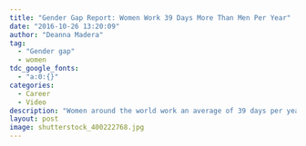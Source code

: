 ```yaml
---
title: "Gender Gap Report: Women Work 39 Days More Than Men Per Year"
date: "2016-10-26 13:20:09"
author: "Deanna Madera"
tag:
  - "Gender gap"
  - women
tdc_google_fonts:
  - "a:0:{}"
categories:
  - Career
  - Video
description: "Women around the world work an average of 39 days per year more than men do, which breaks down to a full 50 minutes more per day, data from the WEF's Global Gender Gap report suggests."
layout: post
image: shutterstock_400222768.jpg
---
```


<div wibbitz="wbtz-static-embed" wibbitz-autoplay="true" wibbitz-clip-id="b99f0a89d12054cb78ea87d5e2c6342c5" wibbitz-next="auto"></div><script>(function(d, s, id) {
	if (d.getElementById(id)) return;
	var js = d.createElement(s); js.id = id;
	js.src = '//cdn4.wibbitz.com/static.js';
	d.getElementsByTagName('body')[0].appendChild(js);
}(document, 'script', 'wibbitz-static-embed'));</script>
